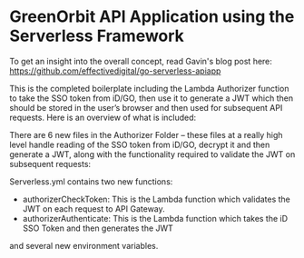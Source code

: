 # GreenOrbit API Application using the Serverless Framework

To get an insight into the overall concept, read Gavin's blog post here: https://github.com/effectivedigital/go-serverless-apiapp

This is the completed boilerplate including the Lambda Authorizer function to take the SSO token from iD/GO, then use it to generate a JWT which then should be stored in the user’s browser and then used for subsequent API requests.  Here is an overview of what is included:

There are 6 new files in the Authorizer Folder – these files at a really high level handle reading of the SSO token from iD/GO, decrypt it and then generate a JWT, along with the functionality required to validate the JWT on subsequent requests:
 
Serverless.yml contains two new functions:
-	authorizerCheckToken: This is the Lambda function which validates the JWT on each request to API Gateway.  
-	authorizerAuthenticate: This is the Lambda function which takes the iD SSO Token and then generates the JWT

and several new environment variables.
